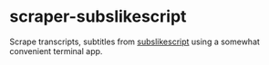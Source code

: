 # scraper-subslikescript

Scrape transcripts, subtitles from [subslikescript](https://subslikescript.com) using a somewhat convenient terminal app.
